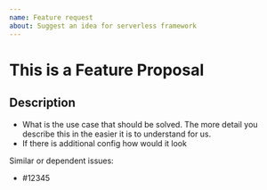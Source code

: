 ```yaml
---
name: Feature request
about: Suggest an idea for serverless framework
---
```


<!--
1. Please check if an issue already exists. This feature may have already been requested
2. Check out and follow our Guidelines: https://github.com/serverless/serverless-azure-functions/CONTRIBUTING.md
3. Fill out the whole template so we have a good overview on the issue
4. Do not remove any section of the template. If something is not applicable leave it empty but leave it in the Issue
5. Please follow the template, otherwise we'll have to ask you to update it
-->

# This is a Feature Proposal

## Description

- What is the use case that should be solved. The more detail you describe this in the easier it is to understand for us.
- If there is additional config how would it look

Similar or dependent issues:

- #12345
